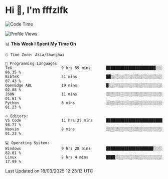 # Hi 👋, I'm fffzlfk

<!--START_SECTION:waka-->
![Code Time](http://img.shields.io/badge/Code%20Time-1%2C293%20hrs%2037%20mins-blue)

![Profile Views](http://img.shields.io/badge/Profile%20Views-0-blue)

📊 **This Week I Spent My Time On** 

```text
🕑︎ Time Zone: Asia/Shanghai

💬 Programming Languages: 
TeX                      9 hrs 59 mins       ██████████████████████░░░   86.35 % 
BibTeX                   51 mins             ██░░░░░░░░░░░░░░░░░░░░░░░   07.43 % 
OpenEdge ABL             19 mins             █░░░░░░░░░░░░░░░░░░░░░░░░   02.88 % 
JSON                     11 mins             ░░░░░░░░░░░░░░░░░░░░░░░░░   01.61 % 
Python                   8 mins              ░░░░░░░░░░░░░░░░░░░░░░░░░   01.23 % 

🔥 Editors: 
VS Code                  11 hrs 25 mins      █████████████████████████   98.77 % 
Neovim                   8 mins              ░░░░░░░░░░░░░░░░░░░░░░░░░   01.23 % 

💻 Operating System: 
Windows                  9 hrs 28 mins       █████████████████████░░░░   82.01 % 
Linux                    2 hrs 4 mins        ████░░░░░░░░░░░░░░░░░░░░░   17.99 % 
```


 Last Updated on 18/03/2025 12:23:13 UTC
<!--END_SECTION:waka-->
